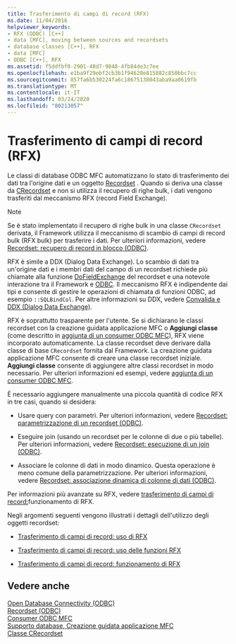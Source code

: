 ```yaml
---
title: Trasferimento di campi di record (RFX)
ms.date: 11/04/2016
helpviewer_keywords:
- RFX (ODBC) [C++]
- data [MFC], moving between sources and recordsets
- database classes [C++], RFX
- data [MFC]
- ODBC [C++], RFX
ms.assetid: f5ddfbf0-2901-48d7-9848-4fb84de3c7ee
ms.openlocfilehash: e1ba9f29ebf2cb3b1f94620e815882c850bbc7cc
ms.sourcegitcommit: 857fa6b530224fa6c18675138043aba9aa0619fb
ms.translationtype: MT
ms.contentlocale: it-IT
ms.lasthandoff: 03/24/2020
ms.locfileid: "80213057"
---
```

# <a name="record-field-exchange-rfx"></a>Trasferimento di campi di record (RFX)

Le classi di database ODBC MFC automatizzano lo stato di trasferimento dei dati tra l'origine dati e un oggetto [Recordset](../../data/odbc/recordset-odbc.md) . Quando si deriva una classe da [CRecordset](../../mfc/reference/crecordset-class.md) e non si utilizza il recupero di righe bulk, i dati vengono trasferiti dal meccanismo RFX (record Field Exchange).

> [!NOTE]
>  Se è stato implementato il recupero di righe bulk in una classe `CRecordset` derivata, il Framework utilizza il meccanismo di scambio di campi di record bulk (RFX bulk) per trasferire i dati. Per ulteriori informazioni, vedere [Recordset: recupero di record in blocco (ODBC)](../../data/odbc/recordset-fetching-records-in-bulk-odbc.md).

RFX è simile a DDX (Dialog Data Exchange). Lo scambio di dati tra un'origine dati e i membri dati del campo di un recordset richiede più chiamate alla funzione [DoFieldExchange](../../mfc/reference/crecordset-class.md#dofieldexchange) del recordset e una notevole interazione tra il Framework e [ODBC](../../data/odbc/odbc-basics.md). Il meccanismo RFX è indipendente dai tipi e consente di gestire le operazioni di chiamata di funzioni ODBC, ad esempio `::SQLBindCol`. Per altre informazioni su DDX, vedere [Convalida e DDX (Dialog Data Exchange)](../../mfc/dialog-data-exchange-and-validation.md).

RFX è soprattutto trasparente per l'utente. Se si dichiarano le classi recordset con la creazione guidata applicazione MFC o **Aggiungi classe** (come descritto in [aggiunta di un consumer ODBC MFC](../../mfc/reference/adding-an-mfc-odbc-consumer.md)), RFX viene incorporato automaticamente. La classe recordset deve derivare dalla classe di base `CRecordset` fornita dal Framework. La creazione guidata applicazione MFC consente di creare una classe recordset iniziale. **Aggiungi classe** consente di aggiungere altre classi recordset in modo necessario. Per ulteriori informazioni ed esempi, vedere [aggiunta di un consumer ODBC MFC](../../mfc/reference/adding-an-mfc-odbc-consumer.md).

È necessario aggiungere manualmente una piccola quantità di codice RFX in tre casi, quando si desidera:

- Usare query con parametri. Per ulteriori informazioni, vedere [Recordset: parametrizzazione di un recordset (ODBC)](../../data/odbc/recordset-parameterizing-a-recordset-odbc.md).

- Eseguire join (usando un recordset per le colonne di due o più tabelle). Per ulteriori informazioni, vedere [Recordset: esecuzione di un join (ODBC)](../../data/odbc/recordset-performing-a-join-odbc.md).

- Associare le colonne di dati in modo dinamico. Questa operazione è meno comune della parametrizzazione. Per ulteriori informazioni, vedere [Recordset: associazione dinamica di colonne di dati (ODBC)](../../data/odbc/recordset-dynamically-binding-data-columns-odbc.md).

Per informazioni più avanzate su RFX, vedere [trasferimento di campi di record:](../../data/odbc/record-field-exchange-how-rfx-works.md)funzionamento di RFX.

Negli argomenti seguenti vengono illustrati i dettagli dell'utilizzo degli oggetti recordset:

- [Trasferimento di campi di record: uso di RFX](../../data/odbc/record-field-exchange-using-rfx.md)

- [Trasferimento di campi di record: uso delle funzioni RFX](../../data/odbc/record-field-exchange-using-the-rfx-functions.md)

- [Trasferimento di campi di record: funzionamento di RFX](../../data/odbc/record-field-exchange-how-rfx-works.md)

## <a name="see-also"></a>Vedere anche

[Open Database Connectivity (ODBC)](../../data/odbc/open-database-connectivity-odbc.md)<br/>
[Recordset (ODBC)](../../data/odbc/recordset-odbc.md)<br/>
[Consumer ODBC MFC](../../mfc/reference/adding-an-mfc-odbc-consumer.md)<br/>
[Supporto database, Creazione guidata applicazione MFC](../../mfc/reference/database-support-mfc-application-wizard.md)<br/>
[Classe CRecordset](../../mfc/reference/crecordset-class.md)
